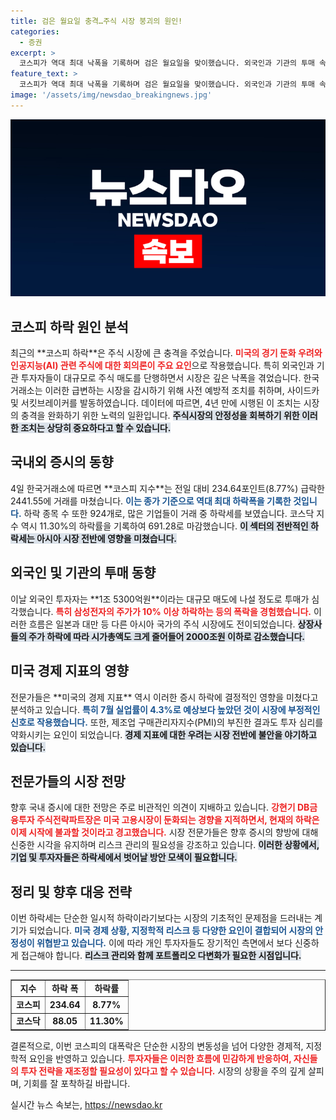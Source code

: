 ```yaml
---
title: 검은 월요일 충격…주식 시장 붕괴의 원인!
categories:
  - 증권
excerpt: >
  코스피가 역대 최대 낙폭을 기록하며 검은 월요일을 맞이했습니다. 외국인과 기관의 투매 속에 엔비디아와 AI 회의론, 미국 경기 침체 우려가 겹치며 지수가 234포인트 급락했습니다. 전문가들은 향후 투자에 신중할 것을 경고하고 있습니다.
feature_text: >
  코스피가 역대 최대 낙폭을 기록하며 검은 월요일을 맞이했습니다. 외국인과 기관의 투매 속에 엔비디아와 AI 회의론, 미국 경기 침체 우려가 겹치며 지수가 234포인트 급락했습니다. 전문가들은 향후 투자에 신중할 것을 경고하고 있습니다.
image: '/assets/img/newsdao_breakingnews.jpg'
---
```


<p><img src="/assets/img/newsdao_breakingnews.jpg" alt="cryptoinkorea 속보" /></p>

<h2 data-ke-size="size26">코스피 하락 원인 분석</h2>

<p data-ke-size="size16">최근의 **코스피 하락**은 주식 시장에 큰 충격을 주었습니다. <b><span style="color: #ee2323;">미국의 경기 둔화 우려와 인공지능(AI) 관련 주식에 대한 회의론이 주요 요인</span></b>으로 작용했습니다. 특히 외국인과 기관 투자자들이 대규모로 주식 매도를 단행하면서 시장은 깊은 낙폭을 겪었습니다. 한국거래소는 이러한 급변하는 시장을 감시하기 위해 사전 예방적 조치를 취하며, 사이드카 및 서킷브레이커를 발동하였습니다. 데이터에 따르면, 4년 만에 시행된 이 조치는 시장의 충격을 완화하기 위한 노력의 일환입니다. <b><span style="background-color: #21538527;">주식시장의 안정성을 회복하기 위한 이러한 조치는 상당히 중요하다고 할 수 있습니다.</span></b> </p>

<h2 data-ke-size="size26">국내외 증시의 동향</h2>

<p data-ke-size="size16">4일 한국거래소에 따르면 **코스피 지수**는 전일 대비 234.64포인트(8.77%) 급락한 2441.55에 거래를 마쳤습니다. <b><span style="color: #1a5490;">이는 종가 기준으로 역대 최대 하락폭을 기록한 것입니다.</span></b> 하락 종목 수 또한 924개로, 많은 기업들이 거래 중 하락세를 보였습니다. 코스닥 지수 역시 11.30%의 하락률을 기록하여 691.28로 마감했습니다. <b><span style="background-color: #21538527;">이 섹터의 전반적인 하락세는 아시아 시장 전반에 영향을 미쳤습니다.</span></b></p>

<h2 data-ke-size="size26">외국인 및 기관의 투매 동향</h2>

<p data-ke-size="size16">이날 외국인 투자자는 **1조 5300억원**이라는 대규모 매도에 나설 정도로 투매가 심각했습니다. <b><span style="color: #ee2323;">특히 삼성전자의 주가가 10% 이상 하락하는 등의 폭락을 경험했습니다.</span></b> 이러한 흐름은 일본과 대만 등 다른 아시아 국가의 주식 시장에도 전이되었습니다. <b><span style="background-color: #21538527;">상장사들의 주가 하락에 따라 시가총액도 크게 줄어들어 2000조원 이하로 감소했습니다.</span></b></p>

<h2 data-ke-size="size26">미국 경제 지표의 영향</h2>

<p data-ke-size="size16">전문가들은 **미국의 경제 지표** 역시 이러한 증시 하락에 결정적인 영향을 미쳤다고 분석하고 있습니다. <b><span style="color: #1a5490;">특히 7월 실업률이 4.3%로 예상보다 높았던 것이 시장에 부정적인 신호로 작용했습니다.</span></b> 또한, 제조업 구매관리자지수(PMI)의 부진한 결과도 투자 심리를 약화시키는 요인이 되었습니다. <b><span style="background-color: #21538527;">경제 지표에 대한 우려는 시장 전반에 불안을 야기하고 있습니다.</span></b></p>

<h2 data-ke-size="size26">전문가들의 시장 전망</h2>

<p data-ke-size="size16">향후 국내 증시에 대한 전망은 주로 비관적인 의견이 지배하고 있습니다. <b><span style="color: #ee2323;">강현기 DB금융투자 주식전략파트장은 미국 고용시장이 둔화되는 경향을 지적하면서, 현재의 하락은 이제 시작에 불과할 것이라고 경고했습니다.</span></b> 시장 전문가들은 향후 증시의 향방에 대해 신중한 시각을 유지하며 리스크 관리의 필요성을 강조하고 있습니다. <b><span style="background-color: #21538527;">이러한 상황에서, 기업 및 투자자들은 하락세에서 벗어날 방안 모색이 필요합니다.</span></b></p>

<h2 data-ke-size="size26">정리 및 향후 대응 전략</h2>

<p data-ke-size="size16">이번 하락세는 단순한 일시적 하락이라기보다는 시장의 기초적인 문제점을 드러내는 계기가 되었습니다. <b><span style="color: #1a5490;">미국 경제 상황, 지정학적 리스크 등 다양한 요인이 결합되어 시장의 안정성이 위협받고 있습니다.</span></b> 이에 따라 개인 투자자들도 장기적인 측면에서 보다 신중하게 접근해야 합니다. <b><span style="background-color: #21538527;">리스크 관리와 함께 포트폴리오 다변화가 필요한 시점입니다.</span></b></p>

<hr />

<table style="width: 100%; border-collapse: collapse;" border="1">
    <tr>
        <td style="text-align: center; height: 17px;"><b>지수</b></td>
        <td style="text-align: center; height: 17px;"><b>하락 폭</b></td>
        <td style="text-align: center; height: 17px;"><b>하락률</b></td>
    </tr>
    <tr>
        <td style="text-align: center; height: 17px;"><b>코스피</b></td>
        <td style="text-align: center; height: 17px;"><b>234.64</b></td>
        <td style="text-align: center; height: 17px;"><b>8.77%</b></td>
    </tr>
    <tr>
        <td style="text-align: center; height: 17px;"><b>코스닥</b></td>
        <td style="text-align: center; height: 17px;"><b>88.05</b></td>
        <td style="text-align: center; height: 17px;"><b>11.30%</b></td>
    </tr>
</table>

<p data-ke-size="size16">결론적으로, 이번 코스피의 대폭락은 단순한 시장의 변동성을 넘어 다양한 경제적, 지정학적 요인을 반영하고 있습니다. <b><span style="color: #ee2323;">투자자들은 이러한 흐름에 민감하게 반응하여, 자신들의 투자 전략을 재조정할 필요성이 있다고 할 수 있습니다.</span></b> 시장의 상황을 주의 깊게 살피며, 기회를 잘 포착하길 바랍니다.</p>
실시간 뉴스 속보는, <a href="https://newsdao.kr" rel="dofollow">https://newsdao.kr</a>


